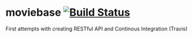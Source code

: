 # moviebase [![Build Status](https://travis-ci.org/TobKed/moviebase.svg?branch=master)](https://travis-ci.org/TobKed/moviebase)
First attempts with creating RESTful API and Continous Integration (Travis)

